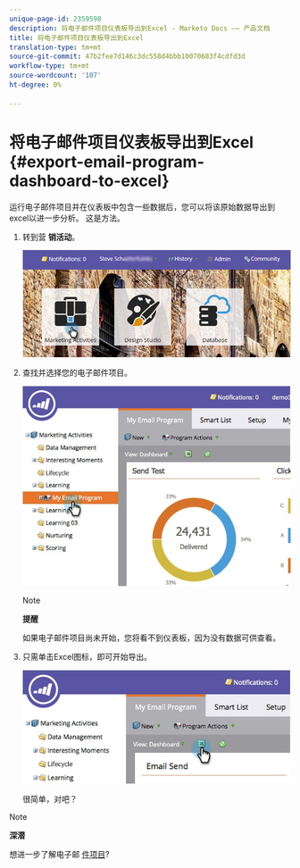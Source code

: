 ```yaml
---
unique-page-id: 2359598
description: 将电子邮件项目仪表板导出到Excel - Marketo Docs —— 产品文档
title: 将电子邮件项目仪表板导出到Excel
translation-type: tm+mt
source-git-commit: 47b2fee7d146c3dc558d4bbb10070683f4cdfd3d
workflow-type: tm+mt
source-wordcount: '107'
ht-degree: 0%

---
```



# 将电子邮件项目仪表板导出到Excel {#export-email-program-dashboard-to-excel}

运行电子邮件项目并在仪表板中包含一些数据后，您可以将该原始数据导出到excel以进一步分析。 这是方法。

1. 转到营 **销活动**。

   ![](assets/login-marketing-activities-1.png)

1. 查找并选择您的电子邮件项目。

   ![](assets/lifecycledashboard.jpg)

   >[!NOTE]
   >
   >**提醒**
   >
   >
   >如果电子邮件项目尚未开始，您将看不到仪表板，因为没有数据可供查看。

1. 只需单击Excel图标，即可开始导出。

   ![](assets/lifecycle.jpg)

   很简单，对吧？

>[!NOTE]
>
>**深潜**
>
>想进一步了解电子邮 [件项目](http://docs.marketo.com/display/docs/email+programs)?

